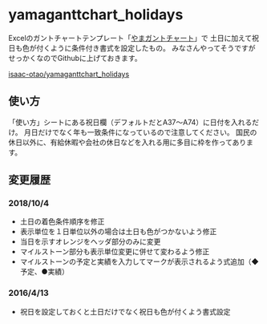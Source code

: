 # yamaganttchart_holidays
Excelのガントチャートテンプレート「[やまガントチャート](http://www4.kcn.ne.jp/~yamam/soft/yamaganttchart/yamaganttchart.htm)」で
土日に加えて祝日も色が付くように条件付き書式を設定したもの。
みなさんやってそうですがせっかくなのでGithubに上げておきます。

[isaac-otao/yamaganttchart_holidays](https://github.com/isaac-otao/yamaganttchart_holidays)

## 使い方
「使い方」シートにある祝日欄（デフォルトだとA37～A74）に日付を入れるだけ。
月日だけでなく年も一致条件になっているので注意してください。
国民の休日以外に、有給休暇や会社の休日などを入れる用に多目に枠を作ってあります。


## 変更履歴
### 2018/10/4
- 土日の着色条件順序を修正
- 表示単位を１日単位以外の場合は土日も色がつかないよう修正
- 当日を示すオレンジをヘッダ部分のみに変更
- マイルストーン部分も表示単位変更に併せて変わるよう修正
- マイルストーンの予定と実績を入力してマークが表示されるよう式追加（◆予定、●実績）

### 2016/4/13
- 祝日を設定しておくと土日だけでなく祝日も色が付くよう書式設定